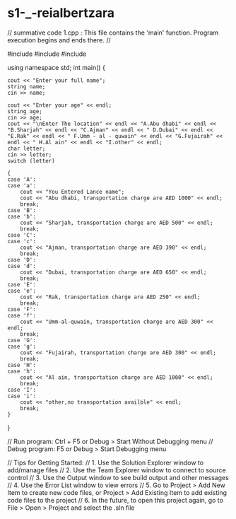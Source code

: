 # s1-_-reialbertzara
// summative code 1.cpp : This file contains the 'main' function. Program execution begins and ends there.
//

#include <iostream>
#include <exception>
#include <string>

using namespace std;
int main()
{

	cout << "Enter your full name";
	string name;
	cin >> name;

	cout << "Enter your age" << endl;
	string age;
	cin >> age;
	cout << "\nEnter The location" << endl << "A.Abu dhabi" << endl << "B.Sharjah" << endl << "C.Ajman" << endl << " D.Dubai" << endl << "E.Rak" << endl << " F.Umm - al - quwain" << endl << "G.Fujairah" << endl << " H.Al ain" << endl << "I.other" << endl;
	char letter;
	cin >> letter;
	switch (letter)

	{
	case 'A':
	case 'a':
		cout << "You Entered Lance name";
		cout << "Abu dhabi, transportation charge are AED 1000" << endl;
		break;
	case 'B':
	case 'b':
		cout << "Sharjah, transportation charge are AED 500" << endl;
		break;
	case 'C':
	case 'c':
		cout << "Ajman, transportation charge are AED 390" << endl;
		break;
	case 'D':
	case 'd':
		cout << "Dubai, transportation charge are AED 650" << endl;
		break;
	case 'E':
	case 'e':
		cout << "Rak, transportation charge are AED 250" << endl;
		break;
	case 'F':
	case 'f':
		cout << "Umm-al-quwain, transportation charge are AED 300" << endl;
		break;
	case 'G':
	case 'g':
		cout << "Fujairah, transportation charge are AED 300" << endl;
		break;
	case 'H':
	case 'h':
		cout << "Al ain, transportation charge are AED 1000" << endl;
		break;
	case 'I':
	case 'i':
		cout << "other,no transportation availble" << endl;
		break;
	}
}

// Run program: Ctrl + F5 or Debug > Start Without Debugging menu
// Debug program: F5 or Debug > Start Debugging menu

// Tips for Getting Started: 
//   1. Use the Solution Explorer window to add/manage files
//   2. Use the Team Explorer window to connect to source control
//   3. Use the Output window to see build output and other messages
//   4. Use the Error List window to view errors
//   5. Go to Project > Add New Item to create new code files, or Project > Add Existing Item to add existing code files to the project
//   6. In the future, to open this project again, go to File > Open > Project and select the .sln file

